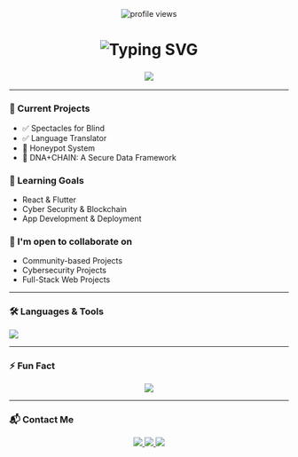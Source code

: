 <!-- README.md -->

<div align="center">

  <img src="https://komarev.com/ghpvc/?username=pthavamani&label=Profile%20views&color=blueviolet&style=flat" alt="profile views"/>

  <h1>
    <img src="https://readme-typing-svg.herokuapp.com?font=Fira+Code&size=30&pause=1000&color=36BCF7&width=450&lines=Hi+%F0%9F%91%8B%2C+I'm+P+Thavamani" alt="Typing SVG" />
  </h1>

  <h3>
    <img src="https://readme-typing-svg.herokuapp.com?font=Fira+Code&size=18&pause=1000&color=F77F00&width=600&lines=Aspiring+Cyber+Security+Analyst;Front-End+%26+App+Developer+in+Training;AI+%26+Blockchain+Tech+Explorer"/>
  </h3>
</div>

---

### 🚀 Current Projects
- ✅ Spectacles for Blind
- ✅ Language Translator
- 🔨 Honeypot System
- 🔨 DNA+CHAIN: A Secure Data Framework

### 🎯 Learning Goals
- React & Flutter
- Cyber Security & Blockchain
- App Development & Deployment

### 🤝 I'm open to collaborate on
- Community-based Projects
- Cybersecurity Projects
- Full-Stack Web Projects

---

### 🛠️ Languages & Tools
<div align="left">
  <p>
    <img src="https://skillicons.dev/icons?i=html,css,js,java,python,c,react,flutter,mongodb,mysql,git,linux,figma,arduino,matlab&theme=dark"/>
  </p>
</div>

---

### ⚡ Fun Fact
<div align="center">
  <img src="https://readme-typing-svg.herokuapp.com?font=Fira+Code&size=18&pause=1000&color=00F596&center=true&width=700&lines=I+don%E2%80%99t+care+about+anything+while+I+work%2C+even+skip+food+when+I+am+focused."/>
</div>

---

### 📬 Contact Me
<div align="center">
  <a href="mailto:thavamani.thavamani123@gmail.com">
    <img src="https://img.shields.io/badge/Email-thavamani.thavamani123%40gmail.com-blue?style=for-the-badge&logo=gmail"/>
  </a>
  <a href="https://linkedin.com/in/pthavamani" target="_blank">
    <img src="https://img.shields.io/badge/LinkedIn-Connect-blue?style=for-the-badge&logo=linkedin"/>
  </a>
  <a href="https://instagram.com/_.thavamani._" target="_blank">
    <img src="https://img.shields.io/badge/Instagram-Follow-%23E1306C?style=for-the-badge&logo=instagram&logoColor=white"/>
  </a>
</div>
